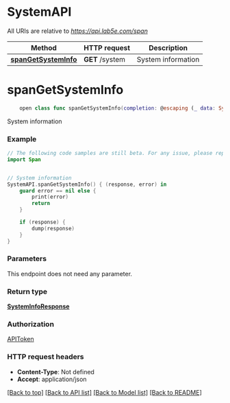# SystemAPI

All URIs are relative to *https://api.lab5e.com/span*

Method | HTTP request | Description
------------- | ------------- | -------------
[**spanGetSystemInfo**](SystemAPI.md#spangetsysteminfo) | **GET** /system | System information


# **spanGetSystemInfo**
```swift
    open class func spanGetSystemInfo(completion: @escaping (_ data: SystemInfoResponse?, _ error: Error?) -> Void)
```

System information

### Example 
```swift
// The following code samples are still beta. For any issue, please report via http://github.com/OpenAPITools/openapi-generator/issues/new
import Span


// System information
SystemAPI.spanGetSystemInfo() { (response, error) in
    guard error == nil else {
        print(error)
        return
    }

    if (response) {
        dump(response)
    }
}
```

### Parameters
This endpoint does not need any parameter.

### Return type

[**SystemInfoResponse**](SystemInfoResponse.md)

### Authorization

[APIToken](../README.md#APIToken)

### HTTP request headers

 - **Content-Type**: Not defined
 - **Accept**: application/json

[[Back to top]](#) [[Back to API list]](../README.md#documentation-for-api-endpoints) [[Back to Model list]](../README.md#documentation-for-models) [[Back to README]](../README.md)

